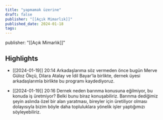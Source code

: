 ```yaml
---
title: "yapmamak üzerine"
draft: false
publisher: "[[Açık Mimarlık]]"
published_date: 2024-01-18
tags:
---
```

publisher: "[[Açık Mimarlık]]"


## Highlights
* [[2024-01-19]] 20:14  Arkadaşlarıma söz vermeden önce bugün Merve Güloz Ökçü, Dilara Atalay ve İdil Bayar'la birlikte, dernek üyesi arkadaşlarımla birlikte bu programı kaydediyoruz.

* [[2024-01-19]] 20:16  Dernek neden barınma konusuna eğilmiyor, bu konuda iş üretmiyor? Belki bunu biraz konuşabiliriz. Barınma dediğimiz şeyin aslında özel bir alan yaratması, bireyler için üretiliyor olması dolayısıyla bizim böyle daha topluluklara yönelik işler yaptığımızı söyleyebiliriz.

